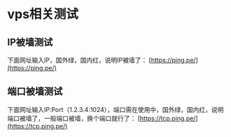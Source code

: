 
# vps相关测试  

## IP被墙测试
下面网址输入IP，国外绿，国内红，说明IP被墙了： [https://ping.pe/](https://ping.pe/) 

## 端口被墙测试
下面网址输入IP:Port（1.2.3.4:1024），端口需在使用中，国外绿，国内红，说明端口被墙了，一般端口被墙，换个端口就行了： [https://tcp.ping.pe/](https://tcp.ping.pe/)